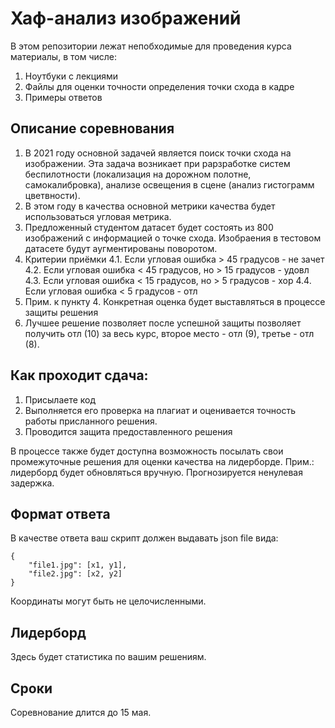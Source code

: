 # Хаф-анализ изображений

В этом репозитории лежат непобходимые для проведения курса материалы, в том числе:
1. Ноутбуки с лекциями
2. Файлы для оценки точности определения точки схода в кадре
3. Примеры ответов

## Описание соревнования

1. В 2021 году основной задачей является поиск точки схода на изображении. Эта задача возникает при рарзработке систем беспилотности (локализация на дорожном полотне, самокалибровка), анализе освещения в сцене (анализ гистограмм цветвности).
2. В этом году в качества основной метрики качества будет использоваться угловая метрика. 
3. Предложенный студентом датасет будет состоять из 800 изображений с информацией о точке схода. Изобраения в тестовом датасете будут аугментированы поворотом.
4. Критерии приёмки
4.1. Если угловая ошибка > 45 градусов - не зачет
4.2. Если угловая ошибка < 45 градусов, но > 15 градусов - удовл
4.3. Если угловая ошибка < 15 градусов, но > 5 градусов - хор
4.4. Если угловая ошибка < 5 градусов - отл
5. Прим. к пункту 4. Конкретная оценка будет выставляться в процессе защиты решения
6. Лучшее решение позволяет после успешной защиты позволяет получить отл (10) за весь курс, второе место - отл (9), третье - отл (8). 

## Как проходит сдача:
1. Присылаете код
2. Выполняется его проверка на плагиат и оценивается точность работы присланного решения.
3. Проводится защита предоставленного решения

В процессе также будет доступна возможность посылать свои промежуточные решения для оценки качества на лидерборде. 
Прим.: лидерборд будет обновляться вручную. Прогнозируется ненулевая задержка.

## Формат ответа

В качестве ответа ваш скрипт должен выдавать json file вида:

```
{
    "file1.jpg": [x1, y1], 
    "file2.jpg": [x2, y2]
}
```

Координаты могут быть не целочисленными.

## Лидерборд

Здесь будет статистика по вашим решениям.

## Сроки 

Соревнование длится до 15 мая.
